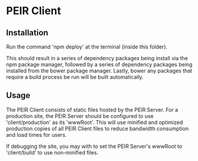 # PEIR Client

## Installation

Run the command 'npm deploy' at the terminal (inside this folder).

This should result in a series of dependency packages being install via the npm package manager, followed by a series of dependency packages being installed from the bower package manager. Lastly, bower any packages that require a build process be run will be built automatically.

## Usage

The PEIR Client consists of static files hosted by the PEIR Server. For a production site, the PEIR Server should be configured to use 'client/production' as its 'wwwRoot'. This will use minified and optimized production copies of all PEIR Client files to reduce bandwidth consumption and load times for users.

If debugging the site, you may with to set the PEIR Server's wwwRoot to 'client/build' to use non-minified files.
